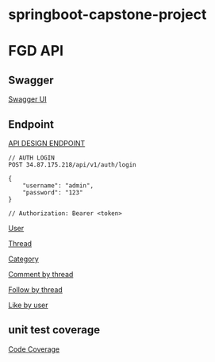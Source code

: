 # springboot-capstone-project

# FGD API

## Swagger 

[Swagger UI](http://34.87.175.218/api/swagger-ui/)

## Endpoint

[API DESIGN ENDPOINT](https://docs.google.com/spreadsheets/d/1LEsaywiibang-miTxcecwkLLuw4N2OtVlhA_VJIrbak)


```
// AUTH LOGIN
POST 34.87.175.218/api/v1/auth/login

{
    "username": "admin",
    "password": "123"
}

// Authorization: Bearer <token>
```

[User](http://34.87.175.218/api/v1/user)

[Thread](http://34.87.175.218/api/v1/thread)

[Category](http://34.87.175.218/api/v1/category)

[Comment by thread](http://34.87.175.218/api/v1/comment/thread/1)

[Follow by thread](http://34.87.175.218/api/v1/follow/thread/1)

[Like by user](http://34.87.175.218/api/v1/like/thread/1)

## unit test coverage


[Code Coverage](http://34.87.175.218:8000)







